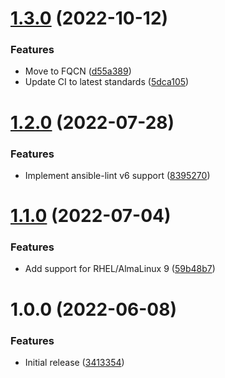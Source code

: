 # [1.3.0](https://github.com/de-it-krachten/ansible-role-dovecot/compare/v1.2.0...v1.3.0) (2022-10-12)


### Features

* Move to FQCN ([d55a389](https://github.com/de-it-krachten/ansible-role-dovecot/commit/d55a38935925d99bc840ac57264d7699c48d4d50))
* Update CI to latest standards ([5dca105](https://github.com/de-it-krachten/ansible-role-dovecot/commit/5dca10591a4eff39178ccda1810fde1542ac1cfe))

# [1.2.0](https://github.com/de-it-krachten/ansible-role-dovecot/compare/v1.1.0...v1.2.0) (2022-07-28)


### Features

* Implement ansible-lint v6 support ([8395270](https://github.com/de-it-krachten/ansible-role-dovecot/commit/839527038c7270320a5eb38cbe4652bce30c5005))

# [1.1.0](https://github.com/de-it-krachten/ansible-role-dovecot/compare/v1.0.0...v1.1.0) (2022-07-04)


### Features

* Add support for RHEL/AlmaLinux 9 ([59b48b7](https://github.com/de-it-krachten/ansible-role-dovecot/commit/59b48b7c3ec9096c2803ec1ed02011d13d4efa97))

# 1.0.0 (2022-06-08)


### Features

* Initial release ([3413354](https://github.com/de-it-krachten/ansible-role-dovecot/commit/3413354f7f86df3f976dc42742ee61f02882509f))
